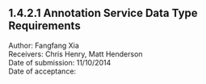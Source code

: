 1.4.2.1 Annotation Service Data Type Requirements
------------------------------------------------------------------------------

Author: Fangfang Xia  
Receivers: Chris Henry, Matt Henderson  
Date of submission: 11/10/2014  
Date of acceptance:   


